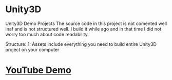 # Unity3D
Unity3D Demo Projects
The source code in this project is not comented well inaf and is not structured well.
I build it while ago and in that time I did not worry too much about code readability.

Structure:
	1: Assets include everything you need to build entire Unity3D project on your computer

# [YouTube Demo](https://www.youtube.com/watch?v=MLuLFuFMIAc&feature=youtu.be)
